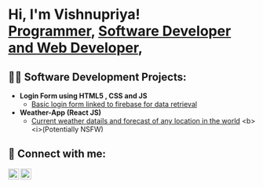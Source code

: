 <h1>Hi, I'm Vishnupriya! <br/><a href="https://github.com/vishnupriyagithub">Programmer</a>, <a href="https://www.linkedin.com/in/vishnupriyagandhala/">Software Developer and Web Developer</a>,
  
<h2>👨‍💻 Software Development Projects:</h2>

- <b>Login Form using HTML5 , CSS and JS </b>
  - [Basic login form linked to firebase for data retrieval](https://github.com/joshmadakor1/Algorithms-Practice)
- <b>Weather-App  (React JS)</b>
  - [Current weather datails and forecast of any location in the world]([https://github.com/joshmadakor1/4chan-Image-Analysis-Middleware-C964](https://github.com/vishnupriyagithub/weather-app.git)) <b><i>(Potentially NSFW)</b></i>





<h2> 🤳 Connect with me:</h2>

[<img align="left" alt="JoshMadakor | YouTube" width="22px" src="https://cdn.jsdelivr.net/npm/simple-icons@v3/icons/youtube.svg" />][youtube]

[<img align="left" alt="JoshMadakor | LinkedIn" width="22px" src="https://cdn.jsdelivr.net/npm/simple-icons@v3/icons/linkedin.svg" />][linkedin]


[youtube]: https://youtube.com/channel/UC18ZUgPKCMOowPD6ouIJWrw
[linkedin]: https://www.linkedin.com/in/vishnupriyagandhala/

<!--
**joshmadakor1/joshmadakor1** is a ✨ _special_ ✨ repository because its `README.md` (this file) appears on your GitHub profile.

Here are some ideas to get you started:

- 🔭 I’m currently working on ...
- 🌱 I’m currently learning ...
- 👯 I’m looking to collaborate on ...
- 🤔 I’m looking for help with ...
- 💬 Ask me about ...
- 📫 How to reach me: ...
- 😄 Pronouns: ...
- ⚡ Fun fact: ...
-->
